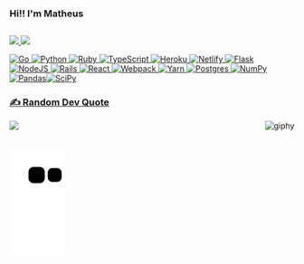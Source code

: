 ### Hi!! I'm  Matheus

##

<div>
  <a href="https://github.com/MatheusAraripe">
  <img height="160em" src="https://github-readme-stats.vercel.app/api?username=MatheusAraripe&theme=tokyonight&hide_border=true&include_all_commits=true&count_private=true" style="max-width:100%;" />
  <img height="160em" src="https://github-readme-streak-stats.herokuapp.com/?user=MatheusAraripe&theme=tokyonight&hide_border=true" style="max-width:100%;" />

</div>
  
  
![Go](https://img.shields.io/badge/go-%2300ADD8.svg?style=for-the-badge&logo=go&logoColor=white) ![Python](https://img.shields.io/badge/python-3670A0?style=for-the-badge&logo=python&logoColor=ffdd54) ![Ruby](https://img.shields.io/badge/ruby-%23CC342D.svg?style=for-the-badge&logo=ruby&logoColor=white) ![TypeScript](https://img.shields.io/badge/typescript-%23007ACC.svg?style=for-the-badge&logo=typescript&logoColor=white) ![Heroku](https://img.shields.io/badge/heroku-%23430098.svg?style=for-the-badge&logo=heroku&logoColor=white) ![Netlify](https://img.shields.io/badge/netlify-%23000000.svg?style=for-the-badge&logo=netlify&logoColor=#00C7B7) ![Flask](https://img.shields.io/badge/flask-%23000.svg?style=for-the-badge&logo=flask&logoColor=white) ![NodeJS](https://img.shields.io/badge/node.js-6DA55F?style=for-the-badge&logo=node.js&logoColor=white) ![Rails](https://img.shields.io/badge/rails-%23CC0000.svg?style=for-the-badge&logo=ruby-on-rails&logoColor=white) ![React](https://img.shields.io/badge/react-%2320232a.svg?style=for-the-badge&logo=react&logoColor=%2361DAFB) ![Webpack](https://img.shields.io/badge/webpack-%238DD6F9.svg?style=for-the-badge&logo=webpack&logoColor=black) ![Yarn](https://img.shields.io/badge/yarn-%232C8EBB.svg?style=for-the-badge&logo=yarn&logoColor=white) ![Postgres](https://img.shields.io/badge/postgres-%23316192.svg?style=for-the-badge&logo=postgresql&logoColor=white) ![NumPy](https://img.shields.io/badge/numpy-%23013243.svg?style=for-the-badge&logo=numpy&logoColor=white) ![Pandas](https://img.shields.io/badge/pandas-%23150458.svg?style=for-the-badge&logo=pandas&logoColor=white)![SciPy](https://img.shields.io/badge/SciPy-%230C55A5.svg?style=for-the-badge&logo=scipy&logoColor=%white)


### ✍️ Random Dev Quote
![](https://quotes-github-readme.vercel.app/api?type=vertical&theme=tokyonight)
<img align="right" height="300em" alt="giphy" src="https://media.giphy.com/media/H4DgojtuLT7slMWiq2/giphy.gif" style="max-width:100%;">


##

![snake gif](https://github.com/MatheusAraripe/MatheusAraripe/blob/output/github-contribution-grid-snake.svg)

